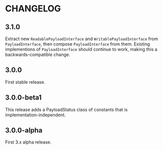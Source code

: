 # CHANGELOG

## 3.1.0

Extract new `ReadablePayloadInterface` and `WritablePayloadInterface` from
`PayloadInterface`, then compose `PayloadInterface` from them. Existing
implementions of `PayloadInterface` should continue to work, making this a
backwards-compatible change.

## 3.0.0

First stable release.

## 3.0.0-beta1

This release adds a PayloadStatus class of constants that is implementation-independent.

## 3.0.0-alpha

First 3.x alpha release.
